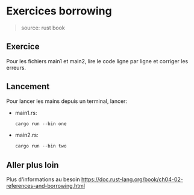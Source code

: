 
# Exercices borrowing

> source: rust book

## Exercice

Pour les fichiers main1 et main2, lire le code ligne par ligne et corriger les erreurs.

## Lancement

Pour lancer les mains depuis un terminal, lancer:

- main1.rs:

    ```rust
    cargo run --bin one
    ```

- main2.rs:

    ```rust
    cargo run --bin two
    ```

## Aller plus loin

Plus d'informations au besoin https://doc.rust-lang.org/book/ch04-02-references-and-borrowing.html